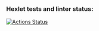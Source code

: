 ### Hexlet tests and linter status:
[![Actions Status](https://github.com/D-9341/python-project-49/actions/workflows/hexlet-check.yml/badge.svg)](https://github.com/D-9341/python-project-49/actions)